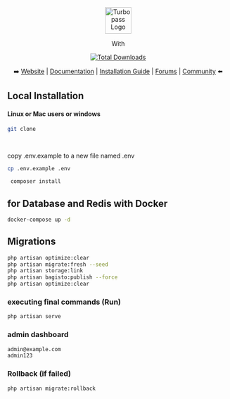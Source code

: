 

 
<br>
 


<br>
<p align="center">
 <a align="center" href="https://www.turbopass.com/">
    <img src="https://www.turbopass.com/themes/turbopass/img/logo.png" alt="Turbopass Logo" title="Turbopass"   height="60" />
</a>
</p>
<p align="center">With</p>


<p align="center">
    <a href="http://www.bagisto.com"><img src="https://bagisto.com/wp-content/themes/bagisto/images/logo.png" alt="Total Downloads"></a>
</p>


<p align="center">
    ➡️ <a href="https://bagisto.com/en/">Website</a> | <a href="https://devdocs.bagisto.com/">Documentation</a> | <a href="https://webkul.com/blog/laravel-ecommerce-website/">Installation Guide</a> | <a href="https://forums.bagisto.com/">Forums</a> | <a href="https://www.facebook.com/groups/bagisto/">Community</a> ⬅️
</p>
  

 
 
## Local Installation

  
 

#### Linux or Mac users or windows
 

```bash
git clone 
```
 
<br> 

copy .env.example to a new file named .env
```bash
cp .env.example .env
```

```bash
 composer install
```

## for Database and Redis with Docker 

```bash
docker-compose up -d 
```
## Migrations
```bash
php artisan optimize:clear 
php artisan migrate:fresh --seed 
php artisan storage:link 
php artisan bagisto:publish --force 
php artisan optimize:clear 
```
### executing final commands (Run)
```bash
php artisan serve
```

### admin dashboard
```bash
admin@example.com
admin123 
```

### Rollback (if failed)
```bash
php artisan migrate:rollback 
```

 
 
